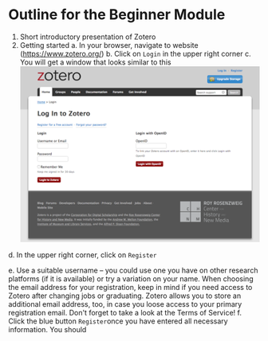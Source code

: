 # Outline for the Beginner Module

1. Short introductory presentation of Zotero
2. Getting started
a. In your browser, navigate to website (https://www.zotero.org/)
b. Click on `Login` in the upper right corner
c. You will get a window that looks similar to this
![Zotero.org login page](/images/snapshot_zotero_login.png)
<!-- <img src="/images/snapshot_zotero_login.png" alt="Zotero.org login page" width="400"/> -->
d. In the upper right corner, click on `Register`  
<!-- <img src="/images/snapshot_zotero_register.png" alt="Zotero.org register form" width="400"/> -->
e. Use a suitable username – you could use one you have on other research platforms (if it is available) or try a variation on your name. When choosing the email address for your registration, keep in mind if you need access to Zotero after changing jobs or graduating. Zotero allows you to store an additional email address, too, in case you loose access to your primary registration email. Don't forget to take a look at the Terms of Service!
f. Click the blue button `Register`once you have entered all necessary information. You should 
  
  
<!--stackedit_data:
eyJoaXN0b3J5IjpbLTc5Mjk5Mjg2Ml19
-->